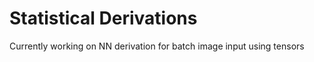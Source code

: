 # Statistical Derivations  
Currently working on NN derivation for batch image input using tensors

